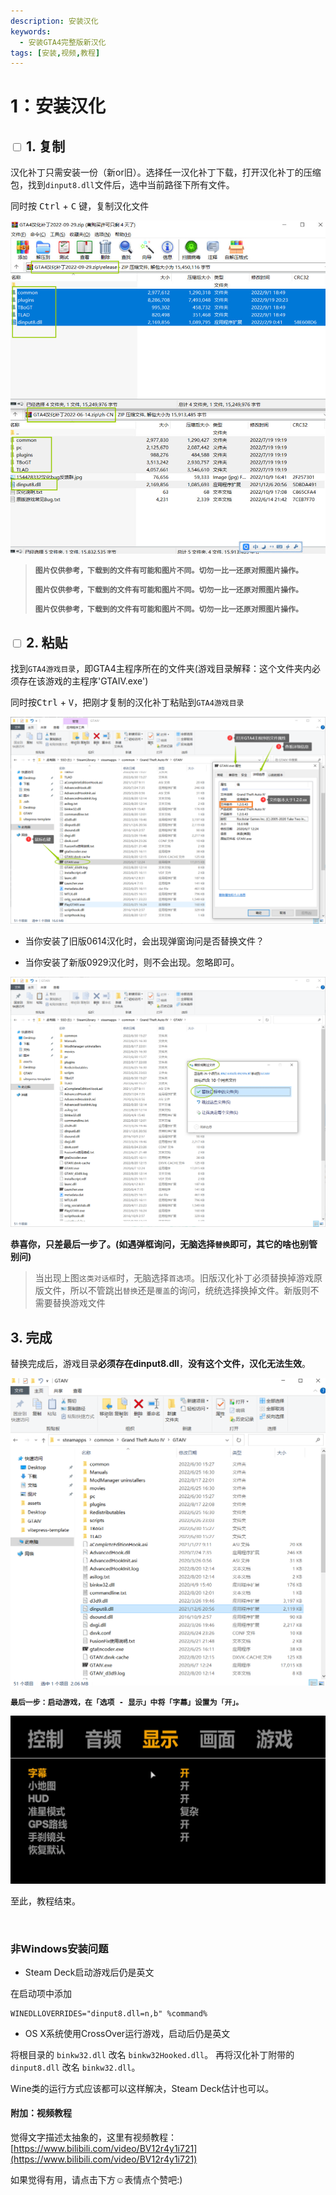 ```yaml
---
description: 安装汉化
keywords:
  - 安装GTA4完整版新汉化
tags: [安装,视频,教程]
---
```


# 1：安装汉化

## <input type='checkbox' /> 1. 复制

汉化补丁只需安装一份（新or旧）。选择任一汉化补丁下载，打开汉化补丁的压缩包，找到`dinput8.dll`文件后，选中当前路径下所有文件。

同时按 <kbd>Ctrl</kbd> + <kbd>C</kbd> 键，复制汉化文件

![Image](assets/2.png)

> **`图片仅供参考，下载到的文件有可能和图片不同。切勿一比一还原对照图片操作。`**
>
> **`图片仅供参考，下载到的文件有可能和图片不同。切勿一比一还原对照图片操作。`**
> 
> **`图片仅供参考，下载到的文件有可能和图片不同。切勿一比一还原对照图片操作。`**

## <input type='checkbox' /> 2. 粘贴 

找到`GTA4游戏目录`，即GTA4主程序所在的文件夹(游戏目录解释：这个文件夹内必须存在该游戏的主程序'GTAIV.exe')

同时按<kbd>Ctrl</kbd> + <kbd>V</kbd>，把刚才复制的汉化补丁粘贴到`GTA4游戏目录`


![Image](assets/step2.png)

- 当你安装了旧版0614汉化时，会出现弹窗询问是否替换文件？


- 当你安装了新版0929汉化时，则不会出现。忽略即可。


![Image](assets/%E7%B2%98%E8%B4%B4.png)

**恭喜你，只差最后一步了。(如遇弹框询问，无脑选择`替换`即可，其它的啥也别管别问)**

> 当出现上图`这类对话框`时，无脑选择`首选项`。旧版汉化补丁必须替换掉游戏原版文件，所以不管跳出`替换`还是`覆盖`的询问，统统选择换掉文件。新版则不需要替换游戏文件

##  3. 完成

替换完成后，游戏目录**必须存在dinput8.dll**，**没有这个文件，汉化无法生效**。

![Image](assets/%E5%AE%8C%E6%88%90.png)

**`最后一步：启动游戏，在「选项 - 显示」中将「字幕」设置为「开」。`**

![Image](assets/subtitle.jpg)

至此，教程结束。

<br/>


### 非Windows安装问题

- Steam Deck启动游戏后仍是英文

在启动项中添加 
~~~
WINEDLLOVERRIDES="dinput8.dll=n,b" %command% 
~~~

- OS X系统使用CrossOver运行游戏，启动后仍是英文

将根目录的 `binkw32.dll` 改名 `binkw32Hooked.dll`。
再将汉化补丁附带的 `dinput8.dll` 改名 `binkw32.dll`。

Wine类的运行方式应该都可以这样解决，Steam Deck估计也可以。

#### 附加：视频教程

觉得文字描述太抽象的，这里有视频教程：[https://www.bilibili.com/video/BV12r4y1i721](https://www.bilibili.com/video/BV12r4y1i721)

如果觉得有用，请点击下方☺表情点个赞吧:)